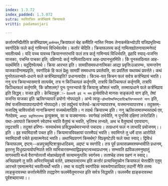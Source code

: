 ```yaml
---
index: 1.3.72
index_padded: 1.3.072
sutra: स्वरितञितः कर्त्रभिप्राये क्रियाफले
vritti: padamanjari

---
```

कर्तारमभिप्रैतीति कर्त्रभिप्रायम्,`कर्मण्यण्`,क्रियाफलं चेह कर्मैवेति नास्ति नियमः तेनाकर्मकेभ्योऽपि यजिप्रभृतिभ्यः स्वर्गादिके फले कर्तृ गामिन्ययं विधिर्भवत्येव। कर्तारं चेदिति। क्रियाफलस्य कर्तृ गामित्वह्योतनायात्मनेपदं भवतीत्यर्थः। यदि यच्च यावच्च क्रियानन्तरभावि फलं तत्र कर्तृ गामिन्ययं विधिर्भवति, इहापि स्याद्-यजन्ति याजकाः, पचन्ति पाचका इति; दक्षिणादेः कर्तृ गामित्वादित्यत्र आह-प्रघानभूतमिति। किं पुनस्तदित्यत आह-यदर्थमिति। यदुद्दिश्येत्यर्थः। क्रिया आरभत इति। सामग्रीसमवधानात्मिका आद्या प्रवृत्तिःउआरम्भः, यामन्तरेण याजकादीनामप्रवृतिः, स्वर्गादिकं हि फलं प्रेक्षुः सामग्रीं समवधाप्य प्रवर्तयति, सा प्रवर्तिता यथायथं प्रवर्त्तते। कथं पुनरेतल्लभ्यते-प्रधाने फले कर्त्रभिप्रायइति? प्रधानत्वादेव। किञ्च-यत् किचन फलं सर्वत्र कर्त्रभिप्रायं भवति। ननु यत्र क्रियाभ्यासमात्रे तात्पर्यम्, तत्र न किञ्चित्पलं कर्तृगामि, तत्रापि किञ्चित्फलं कर्तृगामि, तत्रापि किञ्चित्फलं कर्तृगामि, किं कौशलम्? पुनः पुनरभ्यासे हि क्रियासु कौशलं भवति, तस्मात्प्रधाने फले कर्त्रभिप्राय इति सिद्धम्। यजत इति। केचिदाहु#ः- `देवतायै इदं न मम` इत्येवंविधो मानसः सङ्कल्पो याग इति, तेषां यजन्ति याजका इति ऋत्विग्व्यापारे प्रयोगो नोपपद्यते। अन्ये त्वाहुः-`होमादिष्वभिष्ट्वादिऋत्विग्व्यापारो यागः` इति, तेषां यजतिव्यापापारप्रयोगो नोपपद्यते। एवं तर्ह्युभयं यजेरर्थः-ऋत्वग्व्यापारश्च, यजमानव्यापारश्च। तदुक्तम्-यजादिषु चाविपर्यासो नानाक्रियाणां यज्यर्थत्वादिति।
न तदर्थः क्रियारम्म इति। ननु ऋत्विजामारम्भस्तदर्थ एव, नैतदेवम्; `आद्या प्रवृत्तिरारम्भः` इत्युक्तम्, सा च यजमानस्य- स्वर्गमहं लभेयेति, न पुनरिमे दक्षिणां लभेरन्निति। यथा-अवघाते क्रियमाणे स्वेदश्च भवति वैतुष्यं च भवति, भृतिश्च लभ्यते, अथ च वैतुष्यार्थ एवावघागः, तद्वदत्रापि। तदुक्तं हरिणा-
यस्यार्थस्य प्रसिद्ध्यर्थमारभ्यन्ते पचादयः।
तत्प्रधानं फलं न लाभादि प्रयोजनम्।। इति ।
इह स्वामिदासौ पचत इति। क्रियामात्रविवक्षायां परस्मैपदं भवति। स्वामिगते तु धर्मे दास आरोपिते स्वामिदासौ पचेते इत्यात्मनेपदं भवति।
अथाभिप्रग्रगणं किमर्थम्? विप्रकृष्टेऽपि फले यथा स्याद्। द्विविधं क्रियाफलम्, द्दष्टम्--अन्नपुत्रवृष्टिशत्रुवधादिकम्, अद्दष्टं च स्वर्गादि। तत्र पूर्वं प्रत्यासन्नमवश्यम्भावीति प्रधानम्, इतरत्तु विधुरप्रत्ययोपनिपाते सति व्यभिचारसम्भवाद्विप्रकृष्टत्वच्चाप्रधानम्। सम्भवति ह्यविकलमनुष्ठातुं यागस्यापि मध्ये वैराग्योत्पत्तौ मोक्षार्थप्रवृत्तौ सत्यामनुत्पत्तिः स्वर्गस्य। ततश्चेह तस्य ग्रहणं न स्याद्। अभिप्रग्रहणे तु सति अभिराभिमुख्ये वर्तते, प्रशब्दस्त्वारम्भ इति कर्त्तारं प्रत्याभिमुख्येन क्रियाफलं चेत्तत्प्रैति एतुम् आरभते एवमात्मनेदं भवतीत्यर्थो भवति। तथा च यद्यपि स्वर्गादिकं स्वरूपेणान्नादिवत् तदानीं नैति तस्य त्वङ्कुरावस्था कर्त्तारमेतीति तद्द्वारेण फलमेवैतुमारभत इति सर्वत्र सिद्ध्यति। फलस्यैव ह्यङ्करावस्था पूर्वशब्दवाच्या।।